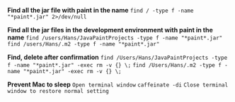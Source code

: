 **Find all the jar file with paint in the name**
`find / -type f -name "*paint*.jar" 2>/dev/null`

**Find all the jar files in the development environment with paint in the name**
`find /users/Hans/JavaPaintProjects -type f -name "*paint*.jar"`
`find /users/Hans/.m2 -type f -name "*paint*.jar"`

**Find, delete after confirmation**
`find /Users/Hans/JavaPaintProjects -type f -name "*paint*.jar" -exec rm -v {} \;`
`find /Users/Hans/.m2 -type f -name "*paint*.jar" -exec rm -v {} \;`

**Prevent Mac to sleep**
`Open terminal window`
`caffeinate -di`
`Close terminal window to restore normal setting`


